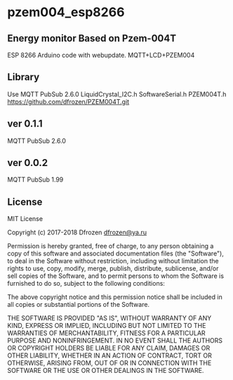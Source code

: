 # pzem004_esp8266
## Energy monitor Based on Pzem-004T

ESP 8266 Arduino code with webupdate. MQTT+LCD+PZEM004

## Library

Use MQTT PubSub 2.6.0
LiquidCrystal_I2C.h
SoftwareSerial.h
PZEM004T.h 
https://github.com/dfrozen/PZEM004T.git

## ver 0.1.1
MQTT PubSub 2.6.0
## ver 0.0.2
MQTT PubSub 1.99

## License
MIT License

Copyright (c) 2017-2018  Dfrozen <dfrozen@ya.ru>

Permission is hereby granted, free of charge, to any person obtaining a copy
of this software and associated documentation files (the "Software"), to deal
in the Software without restriction, including without limitation the rights
to use, copy, modify, merge, publish, distribute, sublicense, and/or sell
copies of the Software, and to permit persons to whom the Software is
furnished to do so, subject to the following conditions:

The above copyright notice and this permission notice shall be included in all
copies or substantial portions of the Software.

THE SOFTWARE IS PROVIDED "AS IS", WITHOUT WARRANTY OF ANY KIND, EXPRESS OR
IMPLIED, INCLUDING BUT NOT LIMITED TO THE WARRANTIES OF MERCHANTABILITY,
FITNESS FOR A PARTICULAR PURPOSE AND NONINFRINGEMENT. IN NO EVENT SHALL THE
AUTHORS OR COPYRIGHT HOLDERS BE LIABLE FOR ANY CLAIM, DAMAGES OR OTHER
LIABILITY, WHETHER IN AN ACTION OF CONTRACT, TORT OR OTHERWISE, ARISING FROM,
OUT OF OR IN CONNECTION WITH THE SOFTWARE OR THE USE OR OTHER DEALINGS IN THE
SOFTWARE.
